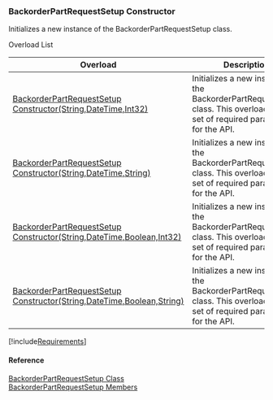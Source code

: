 ﻿### BackorderPartRequestSetup Constructor

Initializes a new instance of the BackorderPartRequestSetup class.

Overload List

| Overload | Description |
| --- | --- |
| [BackorderPartRequestSetup Constructor(String,DateTime,Int32)](FChoice.Toolkits.Clarify~FChoice.Toolkits.Clarify.Logistics.BackorderPartRequestSetup~_ctor(String,DateTime,Int32).md) | Initializes a new instance of the BackorderPartRequestSetup class. This overload takes a set of required parameters for the API.   |
| [BackorderPartRequestSetup Constructor(String,DateTime,String)](FChoice.Toolkits.Clarify~FChoice.Toolkits.Clarify.Logistics.BackorderPartRequestSetup~_ctor(String,DateTime,String).md) | Initializes a new instance of the BackorderPartRequestSetup class. This overload takes a set of required parameters for the API.   |
| [BackorderPartRequestSetup Constructor(String,DateTime,Boolean,Int32)](FChoice.Toolkits.Clarify~FChoice.Toolkits.Clarify.Logistics.BackorderPartRequestSetup~_ctor(String,DateTime,Boolean,Int32).md) | Initializes a new instance of the BackorderPartRequestSetup class. This overload takes a set of required parameters for the API.   |
| [BackorderPartRequestSetup Constructor(String,DateTime,Boolean,String)](FChoice.Toolkits.Clarify~FChoice.Toolkits.Clarify.Logistics.BackorderPartRequestSetup~_ctor(String,DateTime,Boolean,String).md) | Initializes a new instance of the BackorderPartRequestSetup class. This overload takes a set of required parameters for the API.   |

[!include[Requirements](../partials/requirements.md)]



#### Reference

[BackorderPartRequestSetup Class](FChoice.Toolkits.Clarify~FChoice.Toolkits.Clarify.Logistics.BackorderPartRequestSetup.md)  
[BackorderPartRequestSetup Members](FChoice.Toolkits.Clarify~FChoice.Toolkits.Clarify.Logistics.BackorderPartRequestSetup_members.md)